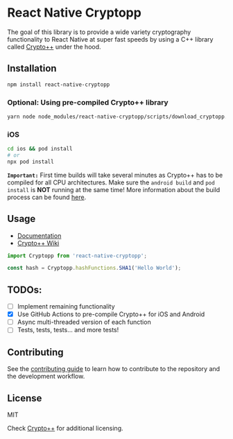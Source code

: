 # React Native Cryptopp

The goal of this library is to provide a wide variety cryptography functionality to React Native at super fast speeds by using a C++ library called [Crypto++](https://www.cryptopp.com/) under the hood.

## Installation

```bash
npm install react-native-cryptopp
```

### Optional: Using pre-compiled Crypto++ library

```bash
yarn node node_modules/react-native-cryptopp/scripts/download_cryptopp.js
```

### iOS

```bash
cd ios && pod install
# or
npx pod install
```

**`Important:`** First time builds will take several minutes as Crypto++ has to be compiled for all CPU architectures. Make sure the `android build` and `pod install` is **NOT** running at the same time! More information about the build process can be found [here](https://jirihoffmann.github.io/react-native-cryptopp).

## Usage

- [Documentation](https://jirihoffmann.github.io/react-native-cryptopp)
- [Crypto++ Wiki](http://www.cryptopp.com/wiki/Main_Page)

```js
import Cryptopp from 'react-native-cryptopp';

const hash = Cryptopp.hashFunctions.SHA1('Hello World');
```

## TODOs:

- [ ] Implement remaining functionality
- [X] Use GitHub Actions to pre-compile Crypto++ for iOS and Android
- [ ] Async multi-threaded version of each function
- [ ] Tests, tests, tests... and more tests!

## Contributing

See the [contributing guide](CONTRIBUTING.md) to learn how to contribute to the repository and the development workflow.

## License

MIT

Check [Crypto++](https://github.com/weidai11/cryptopp/blob/master/License.txt) for additional licensing.
